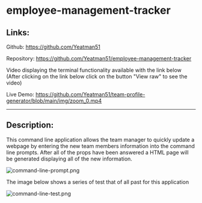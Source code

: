 # employee-management-tracker

## Links:
Github: https://github.com/Yeatman51

Repository: https://github.com/Yeatman51/employee-management-tracker

Video displaying the terminal functionality available with the link below 
(After clicking on the link below click on the button "View raw" to see the video)

Live Demo: https://github.com/Yeatman51/team-profile-generator/blob/main/img/zoom_0.mp4

---

## Description:
This command line application allows the team manager to quickly update a webpage by entering the new team members information into the command line prompts. After all of the props have been answered a HTML page will be generated displaying all of the new information.

![command-line-prompt.png](img/command-line-prompt.png)

The image below shows a series of test that of all past for this application

![command-line-test.png](img/command-line-test.png) 